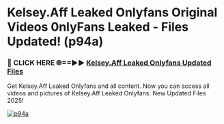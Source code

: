 # Kelsey.Aff Leaked Onlyfans Original Videos 0nlyFans Leaked - Files Updated! (p94a)

<h3>🔴 CLICK HERE 🌐==►► <a href="https://tinyurl.com/3hn5wdd3" rel="nofollow">Kelsey.Aff Leaked Onlyfans Updated Files</a></h3>

Get Kelsey.Aff Leaked Onlyfans and all content. Now you can access all videos and pictures of Kelsey.Aff Leaked Onlyfans. New Updated Files 2025!

[![p94a](https://i.imgur.com/4HnBqBT.gif)](https://tinyurl.com/3hn5wdd3)
